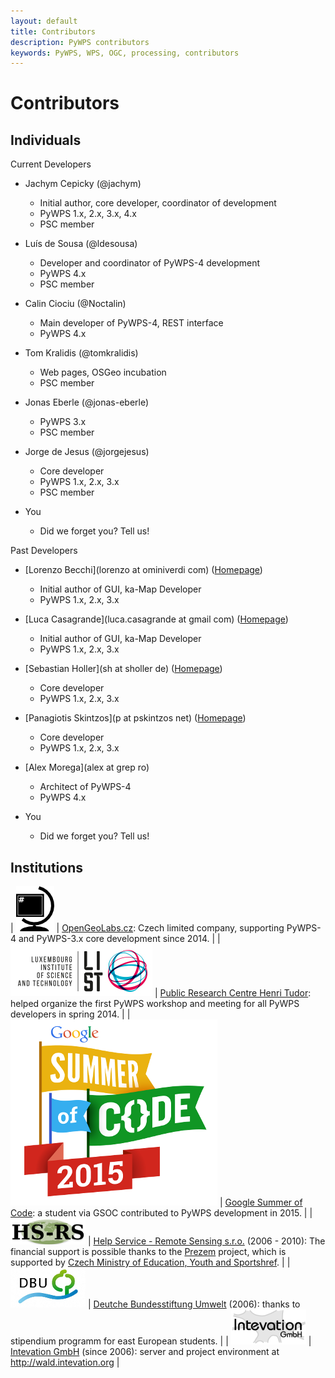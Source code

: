 ```yaml
---
layout: default
title: Contributors
description: PyWPS contributors
keywords: PyWPS, WPS, OGC, processing, contributors
---
```


# Contributors

## Individuals

Current Developers

- Jachym Cepicky (@jachym)
  - Initial author, core developer, coordinator of development
  - PyWPS 1.x, 2.x, 3.x, 4.x
  - PSC member

- Luís de Sousa (@ldesousa)
  - Developer and coordinator of PyWPS-4 development
  - PyWPS 4.x
  - PSC member

- Calin Ciociu (@Noctalin)
  - Main developer of PyWPS-4, REST interface
  - PyWPS 4.x

- Tom Kralidis (@tomkralidis)
  - Web pages, OSGeo incubation
  - PSC member

- Jonas Eberle (@jonas-eberle)
  - PyWPS 3.x
  - PSC member

- Jorge de Jesus (@jorgejesus)
  - Core developer
  - PyWPS 1.x, 2.x, 3.x
  - PSC member


- You
  - Did we forget you?  Tell us!

Past Developers

- [Lorenzo Becchi](lorenzo at ominiverdi com) ([Homepage](http://omniverdi.org))
  - Initial author of GUI, ka-Map Developer
  - PyWPS 1.x, 2.x, 3.x

- [Luca Casagrande](luca.casagrande at gmail com) ([Homepage](http://omniverdi.org))
  - Initial author of GUI, ka-Map Developer
  - PyWPS 1.x, 2.x, 3.x

- [Sebastian Holler](sh at sholler de) ([Homepage](http://sholler.de))
  - Core developer
  - PyWPS 1.x, 2.x, 3.x

- [Panagiotis Skintzos](p at pskintzos net) ([Homepage](http://pskintzos.net))
  - Core developer
  - PyWPS 1.x, 2.x, 3.x

- [Alex Morega](alex at grep ro)
  - Architect of PyWPS-4
  - PyWPS 4.x

- You
  - Did we forget you? Tell us!

## Institutions

| [![OpenGeoLabs.cz](../images/opengeolabs.png)](http://opengeolabs.cz) | [OpenGeoLabs.cz](http://opengeolabs.cz): Czech limited company, supporting PyWPS-4 and PyWPS-3.x core development since 2014. |
| [![Public Research Centre Henri Tudor](../images/henritudor.jpg)](http://www.list.lu) | [Public Research Centre Henri Tudor](http://www.list.lu): helped organize the first PyWPS workshop and meeting for all PyWPS developers in spring 2014. |
| [![Google Summer of Code ](../images/gsoc.png)](https://www.google-melange.com/gsoc/homepage/google/gsoc2015) | [Google Summer of Code](https://www.google-melange.com/gsoc/homepage/google/gsoc2015): a student via GSOC contributed to PyWPS development in 2015. |
| [![Help Service - Remote Sensing s.r.o.](../images/hsrs.png)](http://www.bnhelp.cz) | [Help Service - Remote Sensing s.r.o.](http://www.bnhelp.cz) (2006 - 2010):  The financial support is possible thanks to the [Prezem](http://www.prezem.cz) project, which is supported by [Czech Ministry of Education, Youth and Sportshref](http://www.msmt.cz). |
| [![Deutche Bundesstiftung Umwelt](../images/dbu.png)](http://www.dbu.de) | [Deutche Bundesstiftung Umwelt](http://www.dbu.de) (2006): thanks to stipendium programm for east European students. |
| [![Intevation GmbH](../images/intevation.png)](http://www.intevation.de) | [Intevation GmbH](http://www.intevation.de) (since 2006): server and project environment at <http://wald.intevation.org> |

